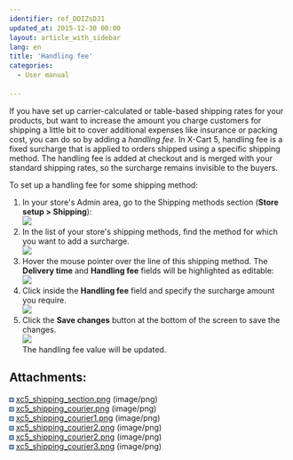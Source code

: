 ```yaml
---
identifier: ref_DOIZsDJ1
updated_at: 2015-12-30 00:00
layout: article_with_sidebar
lang: en
title: 'Handling fee'
categories:
  - User manual

---
```



If you have set up carrier-calculated or table-based shipping rates for your products, but want to increase the amount you charge customers for shipping a little bit to cover additional expenses like insurance or packing cost, you can do so by adding a _handling fee_. In X-Cart 5, handling fee is a fixed surcharge that is applied to orders shipped using a specific shipping method. The handling fee is added at checkout and is merged with your standard shipping rates, so the surcharge remains invisible to the buyers.

To set up a handling fee for some shipping method:

1.  In your store's Admin area, go to the Shipping methods section (**Store setup **>** Shipping**):  
    ![]({{site.baseurl}}/attachments/9306255/9437269.png?effects=drop-shadow)
2.  In the list of your store's shipping methods, find the method for which you want to add a surcharge.  
    ![]({{site.baseurl}}/attachments/9306255/9437270.png?effects=drop-shadow)
3.  Hover the mouse pointer over the line of this shipping method. The **Delivery time** and **Handling fee** fields will be highlighted as editable:  
    ![]({{site.baseurl}}/attachments/9306255/9437271.png?effects=drop-shadow)
4.  Click inside the **Handling fee** field and specify the surcharge amount you require.  
    ![]({{site.baseurl}}/attachments/9306255/9437272.png?effects=drop-shadow)
5.  Click the **Save changes** button at the bottom of the screen to save the changes.  
    ![]({{site.baseurl}}/attachments/9306255/9437274.png?effects=drop-shadow)  
    The handling fee value will be updated.

## Attachments:

![](images/icons/bullet_blue.gif) [xc5_shipping_section.png]({{site.baseurl}}/attachments/9306255/9437269.png) (image/png)  
![](images/icons/bullet_blue.gif) [xc5_shipping_courier.png]({{site.baseurl}}/attachments/9306255/9437270.png) (image/png)  
![](images/icons/bullet_blue.gif) [xc5_shipping_courier1.png]({{site.baseurl}}/attachments/9306255/9437271.png) (image/png)  
![](images/icons/bullet_blue.gif) [xc5_shipping_courier2.png]({{site.baseurl}}/attachments/9306255/9437273.png) (image/png)  
![](images/icons/bullet_blue.gif) [xc5_shipping_courier2.png]({{site.baseurl}}/attachments/9306255/9437272.png) (image/png)  
![](images/icons/bullet_blue.gif) [xc5_shipping_courier3.png]({{site.baseurl}}/attachments/9306255/9437274.png) (image/png)